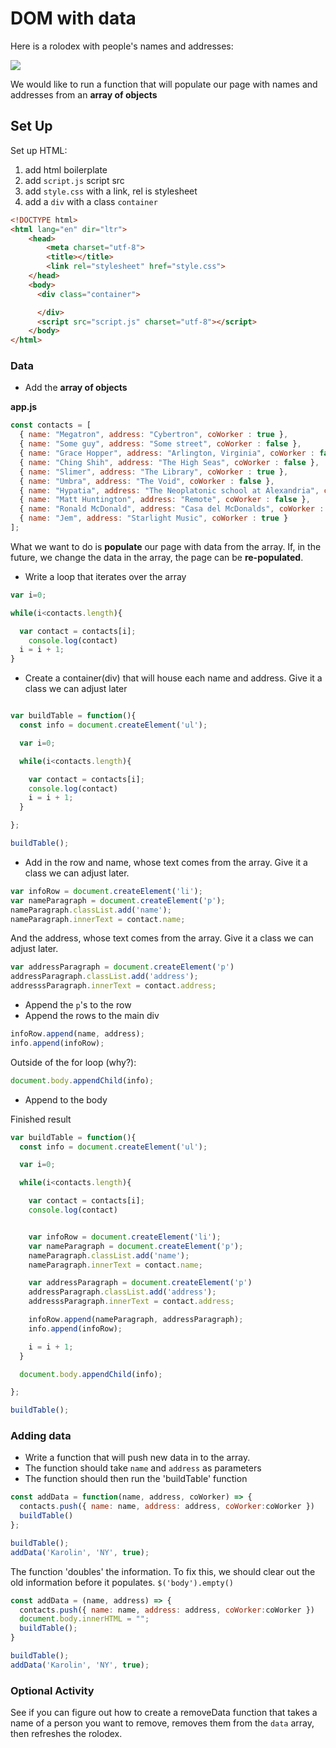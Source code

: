 # DOM with data

Here is a rolodex with people's names and addresses:

![](https://i.imgur.com/PihqmAi.png)

We would like to run a function that will populate our page with names and addresses from an **array of objects**

## Set Up

Set up HTML:

1. add html boilerplate
1. add `script.js` script src
1. add `style.css` with a link, rel is stylesheet
1. add a `div` with a class `container`

```html
<!DOCTYPE html>
<html lang="en" dir="ltr">
    <head>
        <meta charset="utf-8">
        <title></title>
        <link rel="stylesheet" href="style.css">
    </head>
    <body>
      <div class="container">

      </div>
      <script src="script.js" charset="utf-8"></script>
    </body>
</html>
```

### Data

* Add the **array of objects**

**app.js**

```javascript
const contacts = [
  { name: "Megatron", address: "Cybertron", coWorker : true },
  { name: "Some guy", address: "Some street", coWorker : false },
  { name: "Grace Hopper", address: "Arlington, Virginia", coWorker : false },
  { name: "Ching Shih", address: "The High Seas", coWorker : false },
  { name: "Slimer", address: "The Library", coWorker : true },
  { name: "Umbra", address: "The Void", coWorker : false },
  { name: "Hypatia", address: "The Neoplatonic school at Alexandria", coWorker : false },
  { name: "Matt Huntington", address: "Remote", coWorker : false },
  { name: "Ronald McDonald", address: "Casa del McDonalds", coWorker : true },
  { name: "Jem", address: "Starlight Music", coWorker : true }
];
```

What we want to do is **populate** our page with data from the array. If, in the future, we change the data in the array, the page can be **re-populated**.

* Write a loop that iterates over the array

```javascript
var i=0;

while(i<contacts.length){

  var contact = contacts[i];
	console.log(contact)
  i = i + 1;
}
```

* Create a container(div) that will house each name and address. Give it a class we can adjust later

```javascript

var buildTable = function(){
  const info = document.createElement('ul');

  var i=0;

  while(i<contacts.length){

    var contact = contacts[i];
    console.log(contact)
    i = i + 1;
  }

};

buildTable();
```

* Add in the row and name, whose text comes from the array. Give it a class we can adjust later.

```javascript
var infoRow = document.createElement('li');
var nameParagraph = document.createElement('p');
nameParagraph.classList.add('name');
nameParagraph.innerText = contact.name;
```

And the address, whose text comes from the array. Give it a class we can adjust later.

```javascript
var addressParagraph = document.createElement('p')
addressParagraph.classList.add('address');
addresssParagraph.innerText = contact.address;
```

* Append the `p`'s to the row
* Append the rows to the main div


```js
infoRow.append(name, address);
info.append(infoRow);
```

Outside of the for loop (why?):

```js
document.body.appendChild(info);
```
* Append to the body

Finished result

```javascript
var buildTable = function(){
  const info = document.createElement('ul');

  var i=0;

  while(i<contacts.length){

    var contact = contacts[i];
    console.log(contact)


    var infoRow = document.createElement('li');
    var nameParagraph = document.createElement('p');
    nameParagraph.classList.add('name');
    nameParagraph.innerText = contact.name;

    var addressParagraph = document.createElement('p')
    addressParagraph.classList.add('address');
    addresssParagraph.innerText = contact.address;

    infoRow.append(nameParagraph, addressParagraph);
    info.append(infoRow);

    i = i + 1;
  }

  document.body.appendChild(info);

};

buildTable();
```

### Adding data

* Write a function that will push new data in to the array.
* The function should take `name` and `address` as parameters
* The function should then run the 'buildTable' function


```javascript
const addData = function(name, address, coWorker) => {
  contacts.push({ name: name, address: address, coWorker:coWorker })
  buildTable()
};

buildTable();
addData('Karolin', 'NY', true);
```

The function 'doubles' the information. To fix this, we should clear out the old information before it populates. `$('body').empty()`

```javascript
const addData = (name, address) => {
  contacts.push({ name: name, address: address, coWorker:coWorker })
  document.body.innerHTML = "";
  buildTable();
}

buildTable();
addData('Karolin', 'NY', true);
```

### Optional Activity

See if you can figure out how to create a removeData function that takes a name of a person you want to remove, removes them from the `data` array, then refreshes the rolodex.
